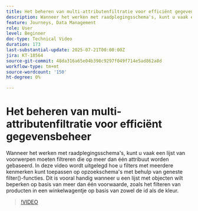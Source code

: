 ```yaml
---
title: Het beheren van multi-attributenfiltratie voor efficiënt gegevensbeheer
description: Wanneer het werken met raadplegingsschema's, kunt u vaak een lijst van voorwerpen moeten filtreren die op meer dan één attribuut worden gebaseerd. In deze video wordt uitgelegd hoe u filters met meerdere kenmerken kunt toepassen op opzoekschema's met behulp van geneste filter()-functies. Dit is vooral handig wanneer u een lijst met objecten wilt beperken op basis van meer dan één voorwaarde, zoals het filteren van producten in een winkelwagentje op basis van zowel de id als de kleur.
feature: Journeys, Data Management
role: User
level: Beginner
doc-type: Technical Video
duration: 173
last-substantial-update: 2025-07-21T00:00:00Z
jira: KT-18564
source-git-commit: 48da316a65e04b398c9297f049f714e5ad862a8d
workflow-type: tm+mt
source-wordcount: '150'
ht-degree: 0%

---
```



# Het beheren van multi-attributenfiltratie voor efficiënt gegevensbeheer

Wanneer het werken met raadplegingsschema&#39;s, kunt u vaak een lijst van voorwerpen moeten filtreren die op meer dan één attribuut worden gebaseerd. In deze video wordt uitgelegd hoe u filters met meerdere kenmerken kunt toepassen op opzoekschema&#39;s met behulp van geneste filter()-functies. Dit is vooral handig wanneer u een lijst met objecten wilt beperken op basis van meer dan één voorwaarde, zoals het filteren van producten in een winkelwagentje op basis van zowel de id als de kleur.

>[!VIDEO](https://video.tv.adobe.com/v/3469312/?learn=on&enablevpops)
